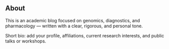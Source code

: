 <section class="page">
  <h1>About</h1>
  <p class="muted">This is an academic blog focused on genomics, diagnostics, and pharmacology — written with a clear, rigorous, and personal tone.</p>
  <p>Short bio: add your profile, affiliations, current research interests, and public talks or workshops.</p>
</section>
